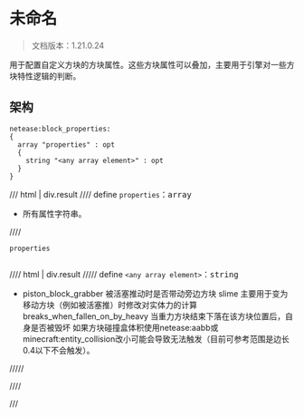 # 未命名

> 文档版本：1.21.0.24

用于配置自定义方块的方块属性。这些方块属性可以叠加，主要用于引擎对一些方块特性逻辑的判断。

## 架构

```mcschema
netease:block_properties:
{
  array "properties" : opt
  {
    string "<any array element>" : opt
  }
}

```

/// html | div.result
//// define
`properties`：<samp>array</samp>

- 所有属性字符串。


////

<div class="language-text highlight"><span class="filename"><code>properties</code></span><pre id="__code_1"><span></span></pre></div>

//// html | div.result
///// define
`<any array element>`：<samp>string</samp>

- piston_block_grabber	被活塞推动时是否带动旁边方块
slime	主要用于变为移动方块（例如被活塞推）时修改对实体力的计算
breaks_when_fallen_on_by_heavy	当重力方块结束下落在该方块位置后，自身是否被毁坏
如果方块碰撞盒体积使用netease:aabb或minecraft:entity_collision改小可能会导致无法触发（目前可参考范围是边长0.4以下不会触发）。


/////


////


///

